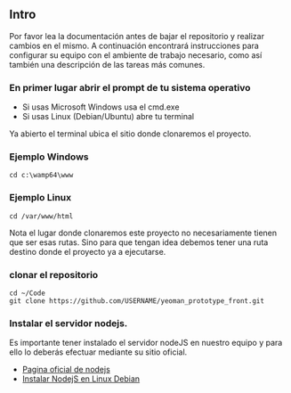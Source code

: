 
## Intro

Por favor lea la documentación antes de bajar el repositorio y realizar cambios en el mismo.
A continuación encontrará instrucciones para configurar su equipo con el ambiente de trabajo necesario,
como así también una descripción de las tareas más comunes.

### En primer lugar abrir el prompt de tu sistema operativo

* Si usas Microsoft Windows usa el cmd.exe
* Si usas Linux (Debian/Ubuntu) abre tu terminal

Ya abierto el terminal ubica el sitio donde clonaremos el proyecto.

### Ejemplo Windows

```
cd c:\wamp64\www
```

### Ejemplo Linux

```
cd /var/www/html
```

Nota el lugar donde clonaremos este proyecto no necesariamente tienen que ser esas rutas. Sino para que tengan idea debemos tener una ruta destino donde el proyecto ya a ejecutarse.

### clonar el repositorio

```
cd ~/Code
git clone https://github.com/USERNAME/yeoman_prototype_front.git
```
### Instalar el servidor nodejs.

Es importante tener instalado el servidor nodeJS en nuestro equipo y para ello lo deberás efectuar mediante su sitio oficial.
* [Pagina oficial de nodejs](https://nodejs.org/en/)
* [Instalar NodejS en Linux Debian ](https://nodejs.org/en/download/package-manager/#debian-and-ubuntu-based-linux-distributions)
